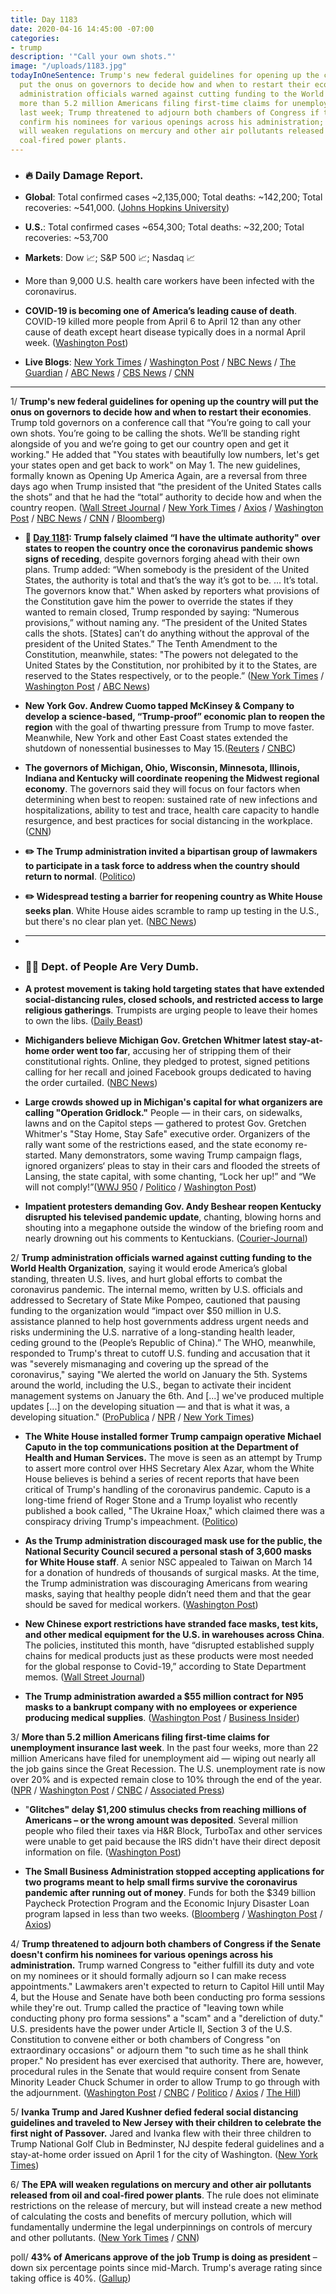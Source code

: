 ```yaml
---
title: Day 1183
date: 2020-04-16 14:45:00 -07:00
categories:
- trump
description: '"Call your own shots."'
image: "/uploads/1183.jpg"
todayInOneSentence: Trump's new federal guidelines for opening up the country will
  put the onus on governors to decide how and when to restart their economies; Trump
  administration officials warned against cutting funding to the World Health Organization;
  more than 5.2 million Americans filing first-time claims for unemployment insurance
  last week; Trump threatened to adjourn both chambers of Congress if the Senate doesn't
  confirm his nominees for various openings across his administration; and the EPA
  will weaken regulations on mercury and other air pollutants released from oil and
  coal-fired power plants.
---
```


* ### 🔥 Daily Damage Report.

* **Global**: Total confirmed cases \~2,135,000; Total deaths: \~142,200; Total recoveries: \~541,000. ([Johns Hopkins University](https://coronavirus.jhu.edu/map.html))

* **U.S.**: Total confirmed cases \~654,300; Total deaths: \~32,200; Total recoveries: \~53,700

* **Markets**: Dow 📈; S&P 500 📈; Nasdaq 📈

* More than 9,000 U.S. health care workers have been infected with the coronavirus.

* **COVID-19 is becoming one of America’s leading cause of death**. COVID-19 killed more people from April 6 to April 12 than any other cause of death except heart disease typically does in a normal April week. ([Washington Post](https://www.washingtonpost.com/outlook/2020/04/16/coronavirus-leading-cause-death/?arc404=true))

* **Live Blogs**: [New York Times](https://www.nytimes.com/2020/04/16/us/coronavirus-cases-live-updates.html) / [Washington Post](https://www.washingtonpost.com/world/2020/04/16/coronavirus-latest-news/) / [NBC News](https://www.nbcnews.com/health/health-news/live-blog/2020-04-16-coronavirus-news-n1184966) / [The Guardian](https://www.theguardian.com/us-news/live/2020/apr/16/us-coronavirus-latest-updates-trump-guidelines-reopening-economy) / [ABC News](https://abcnews.go.com/Health/coronavirus-updates-trump-speak-world-leaders-coronavirus-response/story?id=70178711&cid=clicksource_4380645_2_heads_hero_live_twopack_hed) / [CBS News](https://www.cbsnews.com/live-updates/coronavirus-pandemic-covid-19-latest-news-2020-04-16/) / [CNN](https://www.cnn.com/world/live-news/coronavirus-pandemic-intl-04-16-20/)

---

1/ **Trump's new federal guidelines for opening up the country will put the onus on governors to decide how and when to restart their economies**. Trump told governors on a conference call that “You’re going to call your own shots. You’re going to be calling the shots. We’ll be standing right alongside of you and we’re going to get our country open and get it working." He added that "You states with beautifully low numbers, let's get your states open and get back to work" on May 1. The new guidelines, formally known as Opening Up America Again, are a reversal from three days ago when Trump insisted that “the president of the United States calls the shots” and that he had the “total” authority to decide how and when the country reopen. ([Wall Street Journal](https://www.wsj.com/articles/trump-set-to-unveil-guidelines-for-lifting-coronavirus-restrictions-11587050541) / [New York Times](https://www.nytimes.com/2020/04/16/us/coronavirus-cases-live-updates.html#link-4212ce96) / [Axios](https://www.axios.com/trump-governors-coronavirus-call-08e73aba-5445-464a-ab74-b82b4554f145.html?stream=politics) / [Washington Post](https://www.washingtonpost.com/world/2020/04/16/coronavirus-latest-news/#link-RQGCCTTWLFGF7J5SWNXYVSQGVM?tidr=a_breakingnews&hpid=hp_no-name_hp-breaking-news%3Apage%2Fbreaking-news-bar&itid=hp_no-name_hp-breaking-news%3Apage%2Fbreaking-news-bar) / [NBC News](https://www.nbcnews.com/politics/donald-trump/trump-announce-guidelines-reopening-u-s-amid-coronavirus-pandemic-n1185666) / [CNN](https://www.cnn.com/2020/04/16/politics/donald-trump-reopening-guidelines-coronavirus/index.html) / [Bloomberg](https://www.bloomberg.com/news/articles/2020-04-16/trump-tries-to-reassure-lawmakers-on-virus-test-in-bid-to-reopen?sref=MIBMEEoj))

* **📌 [Day 1181](https://whatthefuckjusthappenedtoday.com/2020/04/14/day-1181/#2-trump-falsely-claimed-%E2%80%9Ci-have-the): Trump falsely claimed “I have the ultimate authority" over states to reopen the country once the coronavirus pandemic shows signs of receding**, despite governors forging ahead with their own plans. Trump added: “When somebody is the president of the United States, the authority is total and that’s the way it’s got to be. … It’s total. The governors know that." When asked by reporters what provisions of the Constitution gave him the power to override the states if they wanted to remain closed, Trump responded by saying: “Numerous provisions,” without naming any. “The president of the United States calls the shots. \[States\] can’t do anything without the approval of the president of the United States.” The Tenth Amendment to the Constitution, meanwhile, states: "The powers not delegated to the United States by the Constitution, nor prohibited by it to the States, are reserved to the States respectively, or to the people.” ([New York Times](https://www.nytimes.com/2020/04/13/us/politics/trump-coronavirus-governors.html) / [Washington Post](https://www.washingtonpost.com/nation/2020/04/14/trump-power-constitution-coronavirus/) / [ABC News](https://abcnews.go.com/Politics/trump-asserts-total-authority-states-reopen-country-contradicting/story?id=70138294))

* **New York Gov. Andrew Cuomo tapped McKinsey & Company to develop a science-based, “Trump-proof” economic plan to reopen the region** with the goal of thwarting pressure from Trump to move faster. Meanwhile, New York and other East Coast states extended the shutdown of nonessential businesses to May 15.([Reuters](https://www.reuters.com/article/us-health-coronavirus-usa-governors-excl-idUSKCN21Y01V) / [CNBC](https://www.cnbc.com/2020/04/16/new-york-and-other-east-coast-states-extend-shutdown-of-nonessential-businesses-to-may-15-gov-cuomo-says.html))

* **The governors of Michigan, Ohio, Wisconsin, Minnesota, Illinois, Indiana and Kentucky will coordinate reopening the Midwest regional economy**. The governors said they will focus on four factors when determining when best to reopen: sustained rate of new infections and hospitalizations, ability to test and trace, health care capacity to handle resurgence, and best practices for social distancing in the workplace. ([CNN](https://www.cnn.com/2020/04/16/politics/midwest-governors-reopening-pact/index.html))

* **✏️ The Trump administration invited a bipartisan group of lawmakers to participate in a task force to address when the country should return to normal**. ([Politico](https://www.politico.com/news/2020/04/16/white-house-congress-advise-reopening-economy-190027))

* **✏️ Widespread testing a barrier for reopening country as White House seeks plan**. White House aides scramble to ramp up testing in the U.S., but there's no clear plan yet. ([NBC News](https://www.nbcnews.com/politics/white-house/widespread-testing-barrier-reopening-country-white-house-seeks-plan-n1185516))

* ---

* ### 🤦‍♂️ Dept. of People Are Very Dumb.

* **A protest movement is taking hold targeting states that have extended social-distancing rules, closed schools, and restricted access to large religious gatherings**. Trumpists are urging people to leave their homes to own the libs. ([Daily Beast](https://www.thedailybeast.com/trump-loyalists-and-allies-urge-defiance-of-coronavirus-safety-measures))

* **Michiganders believe Michigan Gov. Gretchen Whitmer latest stay-at-home order went too far**, accusing her of stripping them of their constitutional rights. Online, they pledged to protest, signed petitions calling for her recall and joined Facebook groups dedicated to having the order curtailed. ([NBC News](https://www.nbcnews.com/politics/politics-news/michigan-gov-whitmer-faces-fierce-backlash-over-strict-stay-home-n1182711))

* **Large crowds showed up in Michigan's capital for what organizers are calling "Operation Gridlock."** People — in their cars, on sidewalks, lawns and on the Capitol steps — gathered to protest Gov. Gretchen Whitmer's "Stay Home, Stay Safe" executive order. Organizers of the rally want some of the restrictions eased, and the state economy re-started. Many demonstrators, some waving Trump campaign flags, ignored organizers‘ pleas to stay in their cars and flooded the streets of Lansing, the state capital, with some chanting, “Lock her up!” and “We will not comply!”([WWJ 950](https://wwjnewsradio.radio.com/articles/news/furious-crowd-gathers-at-capitol-to-protest-stay-home-order) / [Politico](https://www.politico.com/news/2020/04/15/michigan-protest-whitmer-coronavirus-188579) / [Washington Post](https://www.washingtonpost.com/nation/2020/04/16/michigan-whitmer-conservatives-protest/))

* **Impatient protesters demanding Gov. Andy Beshear reopen Kentucky disrupted his televised pandemic update**, chanting, blowing horns and shouting into a megaphone outside the window of the briefing room and nearly drowning out his comments to Kentuckians. ([Courier-Journal](https://www.courier-journal.com/story/news/politics/ky-legislature/2020/04/15/protesters-gather-outside-kentucky-capitol-over-coronavirus-closures/5141330002/))

2/ **Trump administration officials warned against cutting funding to the World Health Organization**, saying it would erode America’s global standing, threaten U.S. lives, and hurt global efforts to combat the coronavirus pandemic. The internal memo, written by U.S. officials and addressed to Secretary of State Mike Pompeo, cautioned that pausing funding to the organization would “impact over $50 million in U.S. assistance planned to help host governments address urgent needs and risks undermining the U.S. narrative of a long-standing health leader, ceding ground to the (People’s Republic of China).” The WHO, meanwhile, responded to Trump's threat to cutoff U.S. funding and accusation that it was "severely mismanaging and covering up the spread of the coronavirus," saying "We alerted the world on January the 5th. Systems around the world, including the U.S., began to activate their incident management systems on January the 6th. And \[...\] we've produced multiple updates \[...\] on the developing situation — and that is what it was, a developing situation." ([ProPublica](https://www.propublica.org/article/trump-administration-officials-warned-against-halting-funding-to-who-leaked-memo-shows) / [NPR](https://www.npr.org/sections/goatsandsoda/2020/04/15/835179442/we-alerted-the-world-to-coronavirus-on-jan-5-who-says-in-response-to-u-s) / [New York Times](https://www.nytimes.com/2020/04/16/health/WHO-Trump-coronavirus.html))

* **The White House installed former Trump campaign operative Michael Caputo in the top communications position at the Department of Health and Human Services.** The move is seen as an attempt by Trump to assert more control over HHS Secretary Alex Azar, whom the White House believes is behind a series of recent reports that have been critical of Trump's handling of the coronavirus pandemic. Caputo is a long-time friend of Roger Stone and a Trump loyalist who recently published a book called, "The Ukraine Hoax," which claimed there was a conspiracy driving Trump's impeachment. ([Politico](https://www.politico.com/news/2020/04/15/michael-caputo-azar-hhs-189046))

* **As the Trump administration discouraged mask use for the public, the National Security Council secured a personal stash of 3,600 masks for White House staff**. A senior NSC appealed to Taiwan on March 14 for a donation of hundreds of thousands of surgical masks. At the time, the Trump administration was discouraging Americans from wearing masks, saying that healthy people didn’t need them and that the gear should be saved for medical workers. ([Washington Post](https://www.washingtonpost.com/politics/as-us-discouraged-mask-use-for-public-white-house-team-raced-to-secure-face-coverings-from-taiwan-for-senior-staff/2020/04/15/27d815d2-7ac5-11ea-a130-df573469f094_story.html))

* **New Chinese export restrictions have stranded face masks, test kits, and other medical equipment for the U.S. in warehouses across China**. The policies, instituted this month, have “disrupted established supply chains for medical products just as these products were most needed for the global response to Covid-19,” according to State Department memos. ([Wall Street Journal](https://www.wsj.com/articles/chinas-export-restrictions-strand-medical-goods-u-s-needs-to-fight-coronavirus-state-department-says-11587031203))

* **The Trump administration awarded a $55 million contract for N95 masks to a bankrupt company with no employees or experience producing medical supplies**. ([Washington Post](https://www.washingtonpost.com/national/coronavirus-trump-masks-contracts-prices/2020/04/15/9c186276-7f20-11ea-8de7-9fdff6d5d83e_story.html) / [Business Insider](https://www.businessinsider.com/fema-paid-bankrupt-company-no-employees-55-million-n95-masks-2020-4))

3/ **More than 5.2 million Americans filing first-time claims for unemployment insurance last week**. In the past four weeks, more than 22 million Americans have filed for unemployment aid — wiping out nearly all the job gains since the Great Recession. The U.S. unemployment rate is now over 20% and is expected remain close to 10% through the end of the year. ([NPR](https://www.npr.org/sections/coronavirus-live-updates/2020/04/16/835135924/10-years-of-spectacular-u-s-job-growth-nearly-wiped-out-in-4-weeks) / [Washington Post](https://www.washingtonpost.com/business/2020/04/16/unemployment-claims-coronavirus/) / [CNBC](https://www.cnbc.com/2020/04/16/us-weekly-jobless-claims.html) / [Associated Press](https://apnews.com/1c0c92ce66ddba8dd88a4c66d83506be))

* "**Glitches" delay $1,200 stimulus checks from reaching millions of Americans – or the wrong amount was deposited**. Several million people who filed their taxes via H&R Block, TurboTax and other services were unable to get paid because the IRS didn't have their direct deposit information on file. ([Washington Post](https://www.washingtonpost.com/business/2020/04/16/coronavirus-cares-stimulus-check/))

* **The Small Business Administration stopped accepting applications for two programs meant to help small firms survive the coronavirus pandemic after running out of money**. Funds for both the $349 billion Paycheck Protection Program and the Economic Injury Disaster Loan program lapsed in less than two weeks. ([Bloomberg](https://www.bloomberg.com/news/articles/2020-04-16/virus-rescue-program-for-small-business-runs-out-of-money?sref=MIBMEEoj) / [Washington Post](https://www.washingtonpost.com/us-policy/2020/04/16/congress-coronavirus-small-business-trump/) / [Axios](https://www.axios.com/coronavirus-stimulus-cap-small-business-c72c6836-03ee-43d9-a617-bcfa0826eed6.html?stream=top))

4/ **Trump threatened to adjourn both chambers of Congress if the Senate doesn't confirm his nominees for various openings across his administration.** Trump warned Congress to "either fulfill its duty and vote on my nominees or it should formally adjourn so I can make recess appointments." Lawmakers aren't expected to return to Capitol Hill until May 4, but the House and Senate have both been conducting pro forma sessions while they're out. Trump called the practice of "leaving town while conducting phony pro forma sessions" a "scam" and a "dereliction of duty." U.S. presidents have the power under Article II, Section 3 of the U.S. Constitution to convene either or both chambers of Congress "on extraordinary occasions" or adjourn them "to such time as he shall think proper." No president has ever exercised that authority. There are, however, procedural rules in the Senate that would require consent from Senate Minority Leader Chuck Schumer in order to allow Trump to go through with the adjournment. ([Washington Post](https://www.washingtonpost.com/politics/trump-threatens-to-adjourn-congress-to-get-his-nominees-through/2020/04/15/e3bfc4c6-7f6a-11ea-9040-68981f488eed_story.html) / [CNBC](https://www.cnbc.com/2020/04/16/trump-threatens-to-adjourn-congress-so-he-can-make-recess-appointments.html) / [Politico](https://www.politico.com/news/2020/04/15/trump-threatens-to-adjourn-congress-to-push-through-nominees-189120) / [Axios](https://www.axios.com/trump-adjourn-congress-recess-appointments-3c2a7a5b-835f-4370-9f5e-1e466f226669.html) / [The Hill](https://thehill.com/homenews/administration/493044-trump-threatens-to-adjourn-both-chambers-of-congress))

5/ **Ivanka Trump and Jared Kushner defied federal social distancing guidelines and traveled to New Jersey with their children to celebrate the first night of Passover.** Jared and Ivanka flew with their three children to Trump National Golf Club in Bedminster, NJ despite federal guidelines and a stay-at-home order issued on April 1 for the city of Washington. ([New York Times](https://www.nytimes.com/2020/04/15/us/politics/coronavirus-ivanka-trump.html))

6/ **The EPA will weaken regulations on mercury and other air pollutants released from oil and coal-fired power plants**. The rule does not eliminate restrictions on the release of mercury, but will instead create a new method of calculating the costs and benefits of mercury pollution, which will fundamentally undermine the legal underpinnings on controls of mercury and other pollutants. ([New York Times](https://www.nytimes.com/2020/04/16/climate/epa-mercury-coal.html) / [CNN](https://www.cnn.com/2020/04/16/politics/epa-mercury-and-coal-roll-back))

poll/ **43% of Americans approve of the job Trump is doing as president** – down six percentage points since mid-March. Trump's average rating since taking office is 40%. ([Gallup](https://news.gallup.com/poll/308675/trump-job-rating-slides-satisfaction-tumbles.aspx))